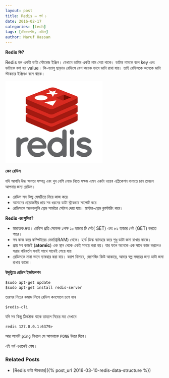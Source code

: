 ```yaml
---
layout: post
title: Redis – পর্ব ১
date: 2016-02-17
categories: [tech]
tags: [টেকনোলজি, রেডিস]
author: Maruf Hassan
---
```

**Redis কি?**

Redis হল একটা ডাটা স্টোরেজ ইঞ্জিন। যেখানে ডাটার একটা নাম দেয়া থাকে। ডাটার নামকে বলে key এবং ডাটাকে বলা হয় value। কি-ভ্যালু ছাড়াও রেডিসে 
বেশ কয়েক ভাবে ডাটা রাখা যায়। তাই রেডিসকে অনেকে ডাটা স্টাকচার ইঞ্জিনও বলে থাকে।

![image](/assets/images/2016-02/redis-logo.png)

**কেন রেডিস**

যদি আপনি উচ্চ ক্ষমতা সম্পন্ন এবং খুব বেশি লোড নিতে সক্ষম এমন একটা ওয়েব এপ্লিকেশন বানাতে চান তাহলে আপনার জন্য রেডিস।

* রেডিস সব কিছু মেমরীতে নিয়ে কাজ করে
* আমাদের প্রয়োজনীয় প্রায় সব ধরনের ডাটা স্ট্রাকচার সাপোর্ট করে
* রেডিসকে অনেকগুলি স্লেভ সার্ভারে সেটাপ দেয়া যায়। মাস্টার-স্লেভ ক্লাস্টারিং করে।

**Redis এর সুবিধা?**

* মারাত্মক দ্রুত। রেডিস প্রতি সেকেন্ড ১লক্ষ ১০ হাজার টি সেট( SET) এবং ৮১ হাজার গেট (GET) করতে পারে।
* সব কাজ করে কম্পিটারের মেমরি(RAM) থেকে। হার্ড ডিস্ক ব্যাবহার করে শুধু ডাটা জমা রাখার কাজে।
* প্রায় সব কাজই (**atomic**) এক স্থান থেকে একই সময়ে করা হয়। যার ফলে অনেকে এক সাথে কাজ করলেও সরার পরিবর্তন সবাই সাথে সাথেই পেয়ে যায়
* রেডিসকে নানা ভাবে ব্যাবহার করা যায়। ক্যাশ হিসাবে, মেসেজিং কিউ আকারে, আবার স্বল্প সময়ের জন্য ডাটা জমা রাখার কাজে।

**উবুন্টুতে রেডিস ইন্সটলেশন**

```
$sudo apt-get update
$sudo apt-get install redis-server
```

তারপর নিচের কমান্ড লিখে রেডিস কনসোলে চলে যান
```
$redis-cli
```


যদি সব কিছু ঠিকঠাক থাকে তাহলে নিচের মত দেখাবে  
```
redis 127.0.0.1:6379>
```

আর আপনি `ping` লিখলে সে আপনাকে `PONG` উত্তর দিবে।

এই পর্ব এখানেই শেষ।

### Related Posts

- [Redis ডাটা স্টাকচার]({% post_url 2016-03-10-redis-data-structure %})

